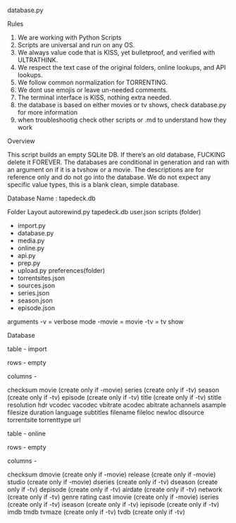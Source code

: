 database.py

Rules

1. We are working with Python Scripts
2. Scripts are universal and run on any OS.
3. We always value code that is KISS, yet bulletproof, and verified with ULTRATHINK.
4. We respect the text case of the original folders, online lookups, and API lookups.
5. We follow common normalization for TORRENTING.
6. We dont use emojis or leave un-needed comments.
7. The terminal interface is KISS, nothing extra needed.
8. the database is based on either movies or tv shows, check database.py for more information
9. when troubleshootig check other scripts or .md to understand how they work



Overview

This script builds an empty SQLite DB. If there’s an old database, FUCKING delete it FOREVER. The databases are conditional in generation and ran with an argument on if it is a tvshow or a movie. The descriptions are for reference only and do not go into the database. We do not expect any specific value types, this is a blank clean, simple database. 


Database Name : tapedeck.db


Folder Layout 
autorewind.py 
tapedeck.db
user.json
scripts (folder)
- import.py
- database.py 
- media.py
- online.py
- api.py
- prep.py
- upload.py 
preferences(folder)
- torrentsites.json
- sources.json
- series.json
- season.json
- episode.json


arguments
-v = verbose mode
-movie = movie
-tv = tv show


Database

table - import

rows  - empty

columns -

checksum
movie (create only if -movie)
series (create only if -tv)
season (create only if -tv)
episode (create only if -tv)
title (create only if -tv)
stitle
resolution
hdr
vcodec
vacodec
vbitrate
acodec
abitrate
achannels
asample
filesize
duration
language
subtitles
filename
fileloc
newloc
dlsource
torrentsite
torrenttype
url


table - online

rows  - empty

columns - 

checksum
dmovie (create only if -movie)
release (create only if -movie)
studio (create only if -movie)
dseries (create only if -tv)
dseason (create only if -tv)
depisode (create only if -tv)
airdate (create only if -tv)
network (create only if -tv)
genre
rating
cast
imovie (create only if -movie)
iseries (create only if -tv)
iseason (create only if -tv)
iepisode (create only if -tv)
imdb
tmdb
tvmaze (create only if -tv)
tvdb (create only if -tv)